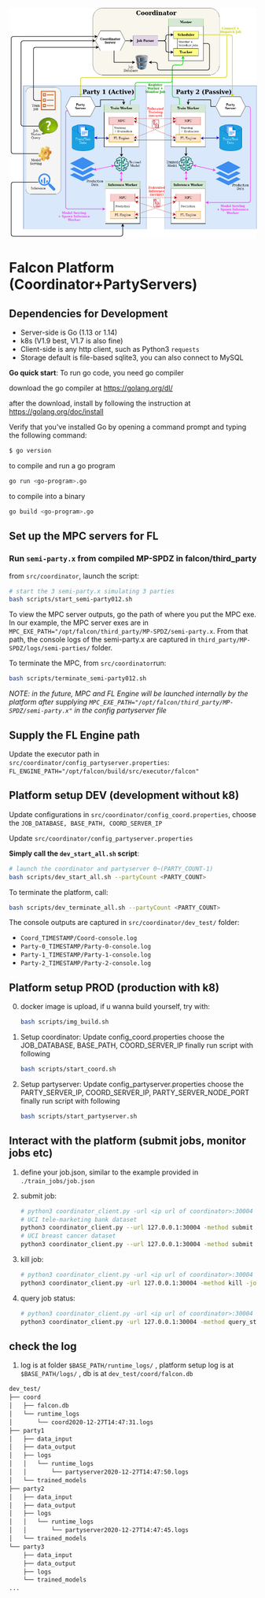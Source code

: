 <!-- ![Alt text](https://github.com/lemonviv/falcon/blob/dev/src/coordinator/photos/db.png) -->
![Falcon Platform Architecture](./imgs/Falcon_Sys_Archi_Dec21version.jpg)

# Falcon Platform (Coordinator+PartyServers)

## Dependencies for Development

- Server-side is Go (1.13 or 1.14)
- k8s (V1.9 best, V1.7 is also fine)
- Client-side is any http client, such as Python3 `requests`
- Storage default is file-based sqlite3, you can also connect to MySQL

**Go quick start**:
To run go code, you need go compiler

download the go compiler at https://golang.org/dl/

after the download, install by following the instruction at https://golang.org/doc/install

Verify that you've installed Go by opening a command prompt and typing the following command:
```sh
$ go version
```

to compile and run a go program
```sh
go run <go-program>.go
```

to compile into a binary
```sh
go build <go-program>.go
```

## Set up the MPC servers for FL

### Run `semi-party.x` from compiled MP-SPDZ in falcon/third_party

from `src/coordinator`, launch the script:

```sh
# start the 3 semi-party.x simulating 3 parties
bash scripts/start_semi-party012.sh
```

To view the MPC server outputs, go the path of where you put the MPC exe. In our example, the MPC server exes are in `MPC_EXE_PATH="/opt/falcon/third_party/MP-SPDZ/semi-party.x`. From that path, the console logs of the semi-party.x are captured in `third_party/MP-SPDZ/logs/semi-parties/` folder.

To terminate the MPC, from `src/coordinator`run:
```sh
bash scripts/terminate_semi-party012.sh
```

_NOTE: in the future, MPC and FL Engine will be launched internally by the platform after supplying `MPC_EXE_PATH="/opt/falcon/third_party/MP-SPDZ/semi-party.x"` in the config partyserver file_



## Supply the FL Engine path

Update the executor path in `src/coordinator/config_partyserver.properties`: `FL_ENGINE_PATH="/opt/falcon/build/src/executor/falcon"`


## Platform setup DEV (development without k8)

Update configurations in `src/coordinator/config_coord.properties`, choose the `JOB_DATABASE, BASE_PATH, COORD_SERVER_IP`

Update `src/coordinator/config_partyserver.properties`

**Simply call the `dev_start_all.sh` script**:
```bash
# launch the coordinator and partyserver 0~(PARTY_COUNT-1)
bash scripts/dev_start_all.sh --partyCount <PARTY_COUNT>
```

To terminate the platform, call:
```bash
bash scripts/dev_terminate_all.sh --partyCount <PARTY_COUNT>
```

The console outputs are captured in `src/coordinator/dev_test/` folder:
- `Coord_TIMESTAMP/Coord-console.log`
- `Party-0_TIMESTAMP/Party-0-console.log`
- `Party-1_TIMESTAMP/Party-1-console.log`
- `Party-2_TIMESTAMP/Party-2-console.log`


## Platform setup PROD (production with k8)

0. docker image is upload, if u wanna build yourself, try with:

   ```bash
   bash scripts/img_build.sh
   ```

1. Setup coordinator:
    Update config_coord.properties
    choose the JOB_DATABASE, BASE_PATH, COORD_SERVER_IP
    finally run script with following

    ```bash
    bash scripts/start_coord.sh
    ```

2. Setup partyserver:
    Update config_partyserver.properties
    choose the PARTY_SERVER_IP, COORD_SERVER_IP, PARTY_SERVER_NODE_PORT
    finally run script with following

    ```bash
    bash scripts/start_partyserver.sh
    ```

## Interact with the platform (submit jobs, monitor jobs etc)

1. define your job.json, similar to the example provided in `./train_jobs/job.json`

2. submit job:

    ```bash
    # python3 coordinator_client.py -url <ip url of coordinator>:30004 -method submit -path ./train_jobs/job.json
    # UCI tele-marketing bank dataset
    python3 coordinator_client.py --url 127.0.0.1:30004 -method submit -path ./train_jobs/three_parties_train_job_banktele.json
    # UCI breast cancer dataset
    python3 coordinator_client.py --url 127.0.0.1:30004 -method submit -path ./train_jobs/three_parties_train_job_breastcancer.json
    ```

3. kill job:

    ```bash
    # python3 coordinator_client.py -url <ip url of coordinator>:30004 -method kill -job <job_id>
    python3 coordinator_client.py -url 127.0.0.1:30004 -method kill -job 60
    ```

4. query job status:

    ```bash
    # python3 coordinator_client.py -url <ip url of coordinator>:30004 -method query_status -job <job_id>
    python3 coordinator_client.py -url 127.0.0.1:30004 -method query_status -job 60
    ```

## check the log

1.  log is at folder `$BASE_PATH/runtime_logs/` , 
    platform setup log is at `$BASE_PATH/logs/` ,
    db is at     `dev_test/coord/falcon.db` 

```bash
dev_test/
├── coord
│   ├── falcon.db
│   └── runtime_logs
│       └── coord2020-12-27T14:47:31.logs
├── party1
│   ├── data_input
│   ├── data_output
│   ├── logs
│   │   └── runtime_logs
│   │       └── partyserver2020-12-27T14:47:50.logs
│   └── trained_models
├── party2
│   ├── data_input
│   ├── data_output
│   ├── logs
│   │   └── runtime_logs
│   │       └── partyserver2020-12-27T14:47:45.logs
│   └── trained_models
└── party3
    ├── data_input
    ├── data_output
    ├── logs
    └── trained_models
...
```
